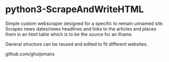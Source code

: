 # python3-ScrapeAndWriteHTML

Simple custom webscraper designed for a specific to remain unnamed site.
Scrapes news dates/news headlines and links to the articles and places them in an html table which is to be the source for an iframe.

General structure can be reused and edited to fit different websites.

github.com/ghuijsmans
